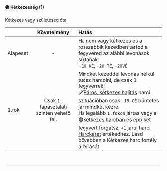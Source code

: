 #### 🟣 Kétkezesség (1)

Kétkezes vagy születésed óta.

| |  Követelmény | Hatás  |
| :----------- | :-----------: | :----------- |
| Alapeset| - | Ha nem vagy kétkezes és a rosszabbik kezedben tartod a fegyvered az alábbi levonások sújtanak:<br />-`10 KÉ`, `-20 TÉ`, `-20VÉ` |
| 1.fok | Csak `1.` tapasztalati szinten vehető fel. | Mindkét kezeddel levonás nélkül tudsz harcolni, de csak 1 fegyverrel!!<br />🗡️[Páros, kétkezes hajítás](../070_tavolsagi_harc.md#p%C3%A1ros-k%C3%A9tkezes-haj%C3%ADt%C3%A1s) harci szituációban csak `-15 CÉ` büntetés jár mindkét kézre.<br />Ha legalább `1.fokon` jártas vagy a 🟣[Kétkezes harcban](ketkezes_harc.md) és épp két fegyvert forgatsz, `+1` járul harci [Harckeret](../063_03_tamadasok_szama__akcio__mozgas.md#harckeret) értékedhez. Lásd bővebben a Kétkezes harc fortély a leírását. |

<br />

---
